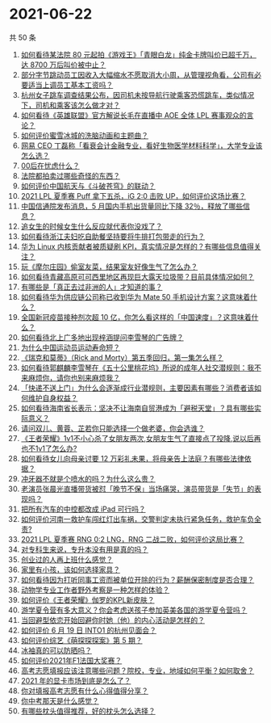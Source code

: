 # 2021-06-22

共 50 条

<!-- BEGIN -->
<!-- 最后更新时间 Tue Jun 22 2021 02:01:32 GMT+0800 (China Standard Time) -->

1. [如何看待某法院 80 元起拍《游戏王》「青眼白龙」纯金卡牌叫价已超千万，达 8700
   万后叫价被中止？](https://www.zhihu.com/question/466353604)
2. [部分字节跳动员工因收入大幅缩水不愿取消大小周，从管理视角看，公司有必要适当上调员工基本工资吗？](https://www.zhihu.com/question/465515777)
3. [杭州女子跳车调查结果公布，因司机未按导航行驶乘客恐慌跳车，类似情况下，司机和乘客该怎么做才对？](https://www.zhihu.com/question/466324039)
4. [如何看待《英雄联盟》官方解说长毛在直播中 AOE 全体 LPL
   赛事观众的言论？](https://www.zhihu.com/question/466051512)
5. [如何评价蜜雪冰城的洗脑动画和主题曲？](https://www.zhihu.com/question/466309186)
6. [网易 CEO
   丁磊称「看衰会计金融专业，看好生物医学材料科学」，大学专业该怎么选？](https://www.zhihu.com/question/466254911)
7. [00后在忧虑什么？](https://www.zhihu.com/question/393450972)
8. [法院都拍卖过哪些奇怪的东西？](https://www.zhihu.com/question/299977989)
9. [如何评价中国航天与《斗破苍穹》的联动？](https://www.zhihu.com/question/465538922)
10. [2021 LPL 夏季赛 Puff 拿下五杀，iG 2:0 击败
    UP，如何评价这场比赛？](https://www.zhihu.com/question/466382286)
11. [中国信通院发布消息，5 月国内手机出货量同比下降
    32％，释放了哪些信息？](https://www.zhihu.com/question/465502394)
12. [追女生的时候女生什么反应就代表你没戏了？](https://www.zhihu.com/question/437267039)
13. [如何看待浙江夫妇吃自助餐坚持要将牛排打包带走的行为？](https://www.zhihu.com/question/465511011)
14. [华为 Linux 内核贡献者被质疑刷
    KPI，真实情况是怎样的？有哪些信息值得关注？](https://www.zhihu.com/question/466111598)
15. [玩《摩尔庄园》偷室友菜，结果室友好像生气了怎么办？](https://www.zhihu.com/question/463770388)
16. [如何看待青藏高原可可西里地区再现巨大露天垃圾带？目前具体情况如何？](https://www.zhihu.com/question/466184215)
17. [有哪些是「真正去过非洲的人」才知道的事？](https://www.zhihu.com/question/463859117)
18. [如何看待华为供应链公司称已收到华为 Mate 50
    手机设计方案？这意味着什么？](https://www.zhihu.com/question/466148710)
19. [全国新冠疫苗接种剂次超 10
    亿，你怎么看这样的「中国速度」？这意味着什么？](https://www.zhihu.com/question/466136436)
20. [如何看待北上广多地出现梓涵提问李雪琴的广告牌？](https://www.zhihu.com/question/465101848)
21. [为什么中国运动员运动寿命短？](https://www.zhihu.com/question/50191573)
22. [《瑞克和莫蒂》（Rick and
    Morty）第五季回归，第一集怎么样？](https://www.zhihu.com/question/466279343)
23. [如何看待郭麒麟李雪琴在《五十公里桃花坞》所说的成年人社交潜规则：我不来麻烦你，请你也别来麻烦我？](https://www.zhihu.com/question/466111211)
24. [「快递不送上门」为什么会逐渐成行业潜规则，主要因素有哪些？消费者该如何维护自身权益？](https://www.zhihu.com/question/466340505)
25. [如何看待海南省长表示：坚决不让海南自贸港成为「避税天堂」？具有哪些实际意义？](https://www.zhihu.com/question/466284419)
26. [请问双儿、黄蓉、芷若你只能选择一个做老婆，你会选谁？](https://www.zhihu.com/question/466002351)
27. [《王者荣耀》1v1不小心杀了女朋友两次,女朋友生气了直接点了投降,说以后再也不1v1了怎么办?](https://www.zhihu.com/question/465443786)
28. [如何看待女儿向母亲讨要 12
    万彩礼未果，将母亲告上法庭？有哪些法律依据？](https://www.zhihu.com/question/466079009)
29. [冲牙器不就是个喷水的吗？为什么这么贵？](https://www.zhihu.com/question/385465810)
30. [老演员张晨光直播带货被怼「晚节不保」当场痛哭，演员带货是「失节」的表现吗？](https://www.zhihu.com/question/465949886)
31. [把所有汽车的中控都改成 iPad 可行吗？](https://www.zhihu.com/question/26640735)
32. [如何评价河南一救护车闯红灯出车祸，交警判定未执行紧急任务，救护车负全责?](https://www.zhihu.com/question/465874196)
33. [2021 LPL 夏季赛 RNG 0:2 LNG，RNG
    二战二败，如何评价这局比赛？](https://www.zhihu.com/question/466171736)
34. [对专科生来说，专升本没有用是真的吗？](https://www.zhihu.com/question/456766596)
35. [创业过的人再上班什么感觉？](https://www.zhihu.com/question/458719620)
36. [家里有小孩，该如何选择家具？](https://www.zhihu.com/question/287257063)
37. [如何看待因为打听同事工资而被单位开除的行为？薪酬保密制度是否合理？](https://www.zhihu.com/question/466073910)
38. [动物学专业工作者野外考察是一种怎样的体验？](https://www.zhihu.com/question/52589324)
39. [如何评价《王者荣耀》伽罗的KPL新皮肤？](https://www.zhihu.com/question/464788987)
40. [游学夏令营有多大意义？你会考虑送孩子参加英美各国的游学夏令营吗？](https://www.zhihu.com/question/462876869)
41. [当回避型依恋开始回避你时她（他）的内心活动是怎样的？](https://www.zhihu.com/question/337217828)
42. [如何评价 6 月 19 日 INTO1 的杭州见面会？](https://www.zhihu.com/question/466005917)
43. [如何评价综艺《萌探探探案》第 5 期？](https://www.zhihu.com/question/465842205)
44. [冰袖真的可以防晒吗？](https://www.zhihu.com/question/324378524)
45. [如何评价2021年F1法国大奖赛？](https://www.zhihu.com/question/463458935)
46. [高考志愿填报应该注意哪些问题？院校，专业，地域如何平衡？如何取舍？](https://www.zhihu.com/question/462670569)
47. [2021 年的显卡市场到底是怎么了？](https://www.zhihu.com/question/465783055)
48. [你对填报高考志愿有什么心得值得分享？](https://www.zhihu.com/question/19651181)
49. [你中考那天是什么感觉？](https://www.zhihu.com/question/387881309)
50. [有哪些枕头值得推荐，好的枕头怎么选择？](https://www.zhihu.com/question/27206297)

<!-- END -->
